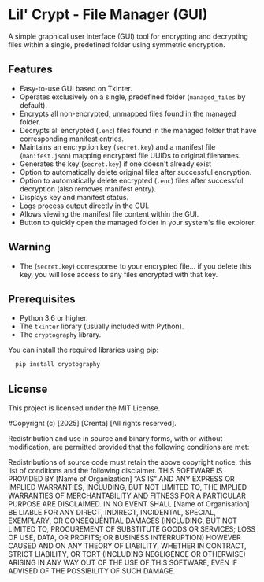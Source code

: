 # Lil' Crypt - File Manager (GUI)

A simple graphical user interface (GUI) tool for encrypting and decrypting files within a single, predefined folder using symmetric encryption.

## Features

* Easy-to-use GUI based on Tkinter.
* Operates exclusively on a single, predefined folder (`managed_files` by default).
* Encrypts all non-encrypted, unmapped files found in the managed folder.
* Decrypts all encrypted (`.enc`) files found in the managed folder that have corresponding manifest entries.
* Maintains an encryption key (`secret.key`) and a manifest file (`manifest.json`) mapping encrypted file UUIDs to original filenames.
* Generates the key (`secret.key`) if one doesn't already exist
* Option to automatically delete original files after successful encryption.
* Option to automatically delete encrypted (`.enc`) files after successful decryption (also removes manifest entry).
* Displays key and manifest status.
* Logs process output directly in the GUI.
* Allows viewing the manifest file content within the GUI.
* Button to quickly open the managed folder in your system's file explorer.

## Warning
* The (`secret.key`) corresponse to your encrypted file... if you delete this key, you will lose access to any files encrypted with that key.

## Prerequisites

* Python 3.6 or higher.
* The `tkinter` library (usually included with Python).
* The `cryptography` library.

You can install the required libraries using pip:

```bash
  pip install cryptography
```
## License

This project is licensed under the MIT License.


#Copyright (c) [2025]
[Crenta] [All rights reserved].

Redistribution and use in source and binary forms, with or without modification, are permitted provided that the following conditions are met:

Redistributions of source code must retain the above copyright notice, this list of conditions and the following disclaimer.
THIS SOFTWARE IS PROVIDED BY [Name of Organization] “AS IS” AND ANY EXPRESS OR IMPLIED WARRANTIES, INCLUDING, BUT NOT LIMITED TO, THE IMPLIED WARRANTIES OF MERCHANTABILITY AND FITNESS FOR A PARTICULAR PURPOSE ARE DISCLAIMED. IN NO EVENT SHALL [Name of Organisation] BE LIABLE FOR ANY DIRECT, INDIRECT, INCIDENTAL, SPECIAL, EXEMPLARY, OR CONSEQUENTIAL DAMAGES (INCLUDING, BUT NOT LIMITED TO, PROCUREMENT OF SUBSTITUTE GOODS OR SERVICES; LOSS OF USE, DATA, OR PROFITS; OR BUSINESS INTERRUPTION) HOWEVER CAUSED AND ON ANY THEORY OF LIABILITY, WHETHER IN CONTRACT, STRICT LIABILITY, OR TORT (INCLUDING NEGLIGENCE OR OTHERWISE) ARISING IN ANY WAY OUT OF THE USE OF THIS SOFTWARE, EVEN IF ADVISED OF THE POSSIBILITY OF SUCH DAMAGE.

